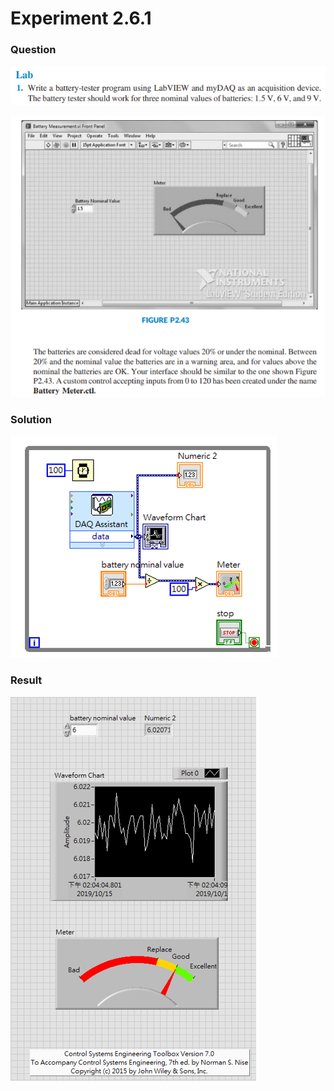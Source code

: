 # Experiment 2.6.1
### Question

![Exp2_6_1](https://github.com/Offliners/NTNU-ME-Automatic-Control-Lab/blob/master/Week%206/Experiment-2-6-1/Exp2_6_1.PNG)

![Exp2_6_2](https://github.com/Offliners/NTNU-ME-Automatic-Control-Lab/blob/master/Week%206/Experiment-2-6-1/Exp2_6_2.PNG)

### Solution

![solution](https://github.com/Offliners/NTNU-ME-Automatic-Control-Lab/blob/master/Week%206/Experiment-2-6-1/solution.PNG)

### Result

![result](https://github.com/Offliners/NTNU-ME-Automatic-Control-Lab/blob/master/Week%206/Experiment-2-6-1/result.PNG)
